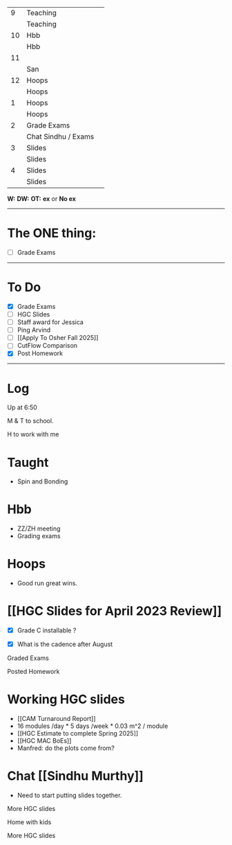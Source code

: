 
|     |                     |     |
| --- | ------------------- | --- |
| 9   | Teaching            |     |
|     | Teaching            |     |
| 10  | Hbb                 |     |
|     | Hbb                 |     |
| 11  |                     |     |
|     | San                 |     |
| 12  | Hoops               |     |
|     | Hoops               |     |
| 1   | Hoops               |     |
|     | Hoops               |     |
| 2   | Grade Exams         |     |
|     | Chat Sindhu / Exams |     |
| 3   | Slides              |     |
|     | Slides              |     |
| 4   | Slides              |     |
|     | Slides              |     |

**W:**
**DW:**
**OT:**
**ex** or **No ex**

---
# The ONE thing: 
- [ ] Grade Exams

---
# To Do

- [x] Grade Exams
- [ ] HGC Slides
- [ ] Staff award for Jessica
- [ ] Ping Arvind
- [ ]   [[Apply To Osher Fall 2025]]
- [ ] CutFlow Comparison
- [x] Post Homework

---

# Log

Up at 6:50 

M & T to school.

H to work with me

# Taught
- Spin and Bonding

# Hbb 
- ZZ/ZH meeting
- Grading exams
# Hoops
- Good run great wins.

# [[HGC Slides for April 2023 Review]]
- [x] Grade C installable ? 
- [x] What is the cadence after August



Graded Exams 

Posted Homework

# Working HGC slides
- [[CAM Turnaround Report]]
- 16 modules /day * 5 days /week * 0.03 m^2 / module
- [[HGC Estimate to complete Spring 2025]]
- [[HGC MAC BoEs]]
- Manfred: do the plots come from?

# Chat [[Sindhu Murthy]]
- Need to start putting slides together.

More HGC slides

Home with kids

More HGC slides